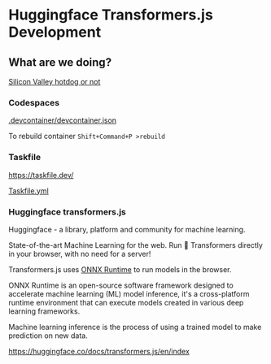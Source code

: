 # Huggingface Transformers.js Development

## What are we doing?

[Silicon Valley hotdog or not](https://www.youtube.com/watch?v=vIci3C4JkL0&t=37s)

### Codespaces

[.devcontainer/devcontainer.json](.devcontainer/devcontainer.json)

To rebuild container `Shift+Command+P >rebuild`

### Taskfile

https://taskfile.dev/

[Taskfile.yml](Taskfile.yml)

### Huggingface transformers.js

Huggingface - a library, platform and community for machine learning.

State-of-the-art Machine Learning for the web. Run 🤗 Transformers directly in your browser, with no need for a server!

Transformers.js uses [ONNX Runtime](https://onnxruntime.ai/) to run models in the browser.

ONNX Runtime is an open-source software framework designed to accelerate machine learning (ML) model inference, it's 
a cross-platform runtime environment that can execute models created in various deep learning frameworks.

Machine learning inference is the process of using a trained model to make prediction on new data.

https://huggingface.co/docs/transformers.js/en/index

